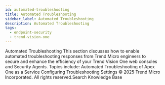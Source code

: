 ```yaml
---
id: automated-troubleshooting
title: Automated Troubleshooting
sidebar_label: Automated Troubleshooting
description: Automated Troubleshooting
tags:
  - endpoint-security
  - trend-vision-one
---
```


 Automated Troubleshooting This section discusses how to enable automated troubleshooting responses from Trend Micro engineers to secure and enhance the efficiency of your Trend Vision One web consoles and Security Agents. Topics include: Automated Troubleshooting of Apex One as a Service Configuring Troubleshooting Settings © 2025 Trend Micro Incorporated. All rights reserved.Search Knowledge Base